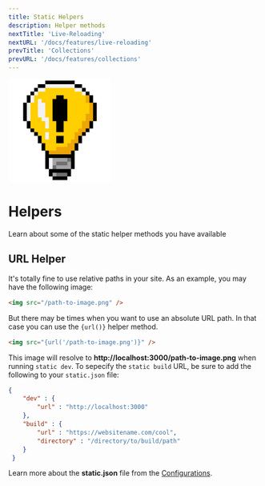 ```yaml
---
title: Static Helpers
description: Helper methods
nextTitle: 'Live-Reloading'
nextURL: '/docs/features/live-reloading'
prevTitle: 'Collections'
prevURL: '/docs/features/collections'
---
```


<div class="flex items-start px-5 py-5 mb-12 md:mb-5 mt-1 md:translate-y-0 translate-y-5 leading-[18px] bg-neutral-950 border border-yellow-400 rounded-md">
   <img class="hidden w-auto h-12 my-0 mr-5 md:h-20 md:block" src="/assets/images/icons/helpers.png" />
   <div>
      <h1 class="mb-0 text-base md:text-3xl">Helpers</h1>
      <p class="my-1">Learn about some of the static helper methods you have available</p>
   </div>
</div>

## URL Helper

It's totally fine to use relative paths in your site. As an example, you may have the following image:

```html
<img src="/path-to-image.png" />
```

But there may be times when you want to use an absolute URL path. In that case you can use the `{url()}` helper method.

```html
<img src="{url('/path-to-image.png')}" />
```

This image will resolve to **http://localhost:3000/path-to-image.png** when running `static dev`. To sepecify the `static build` URL, be sure to add the following to your `static.json` file:

```json
{
    "dev" : {
        "url" : "http://localhost:3000"
    },
    "build" : {
        "url" : "https://websitename.com/cool",
        "directory" : "/directory/to/build/path"
    }
 }
 ```

 Learn more about the **static.json** file from the <a href="/docs/features/configurations">Configurations</a>.